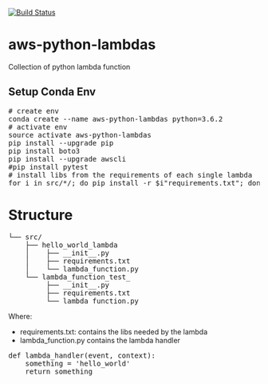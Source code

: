 [![Build Status](https://travis-ci.org/nicor88/aws-python-lambdas.svg?branch=master)](https://travis-ci.org/nicor88/aws-python-lambdas)

# aws-python-lambdas
Collection of python lambda function

## Setup Conda Env
<pre># create env
conda create --name aws-python-lambdas python=3.6.2
# activate env
source activate aws-python-lambdas
pip install --upgrade pip
pip install boto3
pip install --upgrade awscli
#pip install pytest
# install libs from the requirements of each single lambda
for i in src/*/; do pip install -r $i"requirements.txt"; done
</pre>

# Structure

<pre>
└── src/
    ├── hello_world_lambda
    │    ├── __init__.py
    │    ├── requirements.txt
    │    └── lambda_function.py
    └── lambda_function_test_
         ├── __init__.py
         ├── requirements.txt
         └── lambda_function.py            
</pre>

Where:
*  requirements.txt: contains the libs needed by the lambda
*  lambda_function.py contains the lambda handler
<pre>def lambda_handler(event, context):
    something = 'hello_world'
    return something
</pre>
